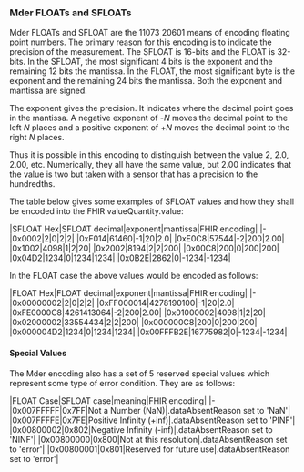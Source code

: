 ### Mder FLOATs and SFLOATs
Mder FLOATs and SFLOAT are the 11073 20601 means of encoding floating point numbers. The primary reason for this encoding is to indicate the precision of the measurement. The SFLOAT is 16-bits and the FLOAT is 32-bits. In the SFLOAT, the most significant 4 bits is the exponent and the remaining 12 bits the mantissa. In the FLOAT, the most significant byte is the exponent and the remaining 24 bits the mantissa. Both the exponent and mantissa are signed.

The exponent gives the precision. It indicates where the decimal point goes in the mantissa. A negative exponent of -*N* moves the decimal point to the left *N* places and a positive exponent of +*N* moves the decimal point to the right *N* places.

Thus it is possible in this encoding to distinguish between the value 2, 2.0, 2.00, etc. Numerically, they all have the same value, but 2.00 indicates that the value is two but taken with a sensor that has a precision to the hundredths.

The table below gives some examples of SFLOAT values and how they shall be encoded into the FHIR valueQuantity.value:

|SFLOAT Hex|SFLOAT decimal|exponent|mantissa|FHIR encoding|
|-
|0x0002|2|0|2|2|
|0xF014|61460|-1|20|2.0|
|0xE0C8|57544|-2|200|2.00|
|0x1002|4098|1|2|20|
|0x2002|8194|2|2|200|
|0x00C8|200|0|200|200|
|0x04D2|1234|0|1234|1234|
|0x0B2E|2862|0|-1234|-1234|

In the FLOAT case the above values would be encoded as follows:

|FLOAT Hex|FLOAT decimal|exponent|mantissa|FHIR encoding|
|-
|0x00000002|2|0|2|2|
|0xFF000014|4278190100|-1|20|2.0|
|0xFE0000C8|4261413064|-2|200|2.00|
|0x01000002|4098|1|2|20|
|0x02000002|33554434|2|2|200|
|0x000000C8|200|0|200|200|
|0x000004D2|1234|0|1234|1234|
|0x00FFFB2E|16775982|0|-1234|-1234|

#### Special Values
The Mder encoding also has a set of 5 reserved special values which represent some type of error condition. They are as follows:

|FLOAT Case|SFLOAT case|meaning|FHIR encoding|
|-
|0x007FFFFF|0x7FF|Not a Number (NaN)|.dataAbsentReason set to 'NaN'|
|0x007FFFFE|0x7FE|Positive Infinity (+inf)|.dataAbsentReason set to 'PINF'|
|0x00800002|0x802|Negative Infinity (-inf)|.dataAbsentReason set to 'NINF'|
|0x00800000|0x800|Not at this resolution|.dataAbsentReason set to 'error'|
|0x00800001|0x801|Reserved for future use|.dataAbsentReason set to 'error'|